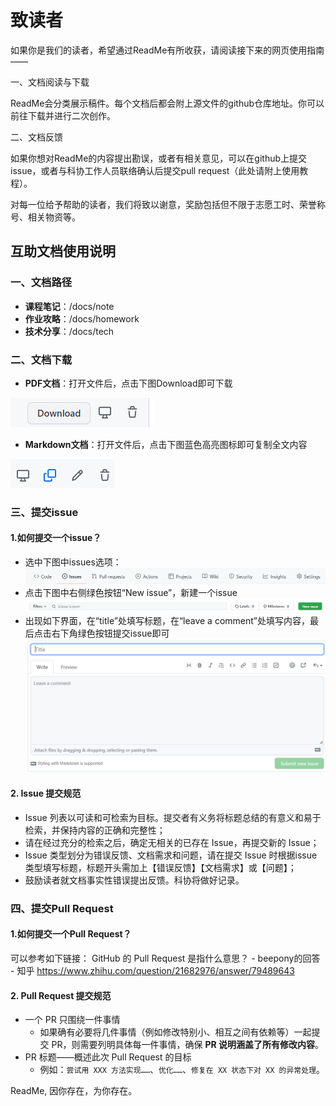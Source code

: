 # 致读者

如果你是我们的读者，希望通过ReadMe有所收获，请阅读接下来的网页使用指南——

一、文档阅读与下载

ReadMe会分类展示稿件。每个文档后都会附上源文件的github仓库地址。你可以前往下载并进行二次创作。

二、文档反馈

如果你想对ReadMe的内容提出勘误，或者有相关意见，可以在github上提交issue，或者与科协工作人员联络确认后提交pull request（此处请附上使用教程）。

对每一位给予帮助的读者，我们将致以谢意，奖励包括但不限于志愿工时、荣誉称号、相关物资等。

 
## 互助文档使用说明

### 一、文档路径

+  **课程笔记**：/docs/note
+  **作业攻略**：/docs/homework
+  **技术分享**：/docs/tech

### 二、文档下载

+ **PDF文档**：打开文件后，点击下图Download即可下载

![](%E4%BA%92%E5%8A%A9%E6%96%87%E6%A1%A3%E4%BD%BF%E7%94%A8%E8%AF%B4%E6%98%8E_md_files/image_20220318115645.png?v=1&type=image&token=V1:X3m_LX5ONN546n7qC_r7ywtAN_UDstU_BuGbcVasLZo)

+ **Markdown文档**：打开文件后，点击下图蓝色高亮图标即可复制全文内容

![![](%E6%96%B0%E5%BB%BA%20Markdown_md_files/image_20220318104936.png?v=1&type=image&token=V1:SrnXuNoXKyW2oxV6yVAtmq_onMEO9pTlzuPqEpPfJkY)](%E4%BA%92%E5%8A%A9%E6%96%87%E6%A1%A3%E4%BD%BF%E7%94%A8%E8%AF%B4%E6%98%8E_md_files/image_20220318115714.png?v=1&type=image&token=V1:o_Bhnl4ow2TrMatMY8nJ3uFlDuvtY38YVjrMlYLJing)



### 三、提交issue

#### 1.如何提交一个issue？

+ 选中下图中issues选项：
  ![![](%E6%96%B0%E5%BB%BA%20Markdown_md_files/image_20220318111657.png?v=1&type=image&token=V1:XwhOB1w4_Zse5ivbwq2zHuSqV4-WnHSKqPZYlGOn7Hw)](%E4%BA%92%E5%8A%A9%E6%96%87%E6%A1%A3%E4%BD%BF%E7%94%A8%E8%AF%B4%E6%98%8E_md_files/image_20220318115528.png?v=1&type=image&token=V1:higrVsDCuofIvyHj_BUGt2R7SBK0tanmB-iSAg-iQMA)
+ 点击下图中右侧绿色按钮“New issue”，新建一个issue
  ![![](%E6%96%B0%E5%BB%BA%20Markdown_md_files/image_20220318111726.png?v=1&type=image&token=V1:6kjc42-XD_Kyh4zH_pPIyPt2zQ8bkSO7GyXl_ZDK9NQ)](%E4%BA%92%E5%8A%A9%E6%96%87%E6%A1%A3%E4%BD%BF%E7%94%A8%E8%AF%B4%E6%98%8E_md_files/image_20220318115544.png?v=1&type=image&token=V1:ErQAv6GEY31W60aFKH1BLGwX5Ta3FV8lzQBXbc8Yf80)
+ 出现如下界面，在“title”处填写标题，在“leave a comment”处填写内容，最后点击右下角绿色按钮提交issue即可
  ![![](%E6%96%B0%E5%BB%BA%20Markdown_md_files/image_20220318112128.png?v=1&type=image&token=V1:Ufi1KWZC7VE8sGhJv0gr5pdW3Z4mg3pfzj8mIxuJCCk)](%E4%BA%92%E5%8A%A9%E6%96%87%E6%A1%A3%E4%BD%BF%E7%94%A8%E8%AF%B4%E6%98%8E_md_files/image_20220318115557.png?v=1&type=image&token=V1:RPg__5spkt_Zmkwy4ikQ00ShJD2i4_lpZPwTxlmVEAc)

#### 2. Issue 提交规范

-   Issue 列表以可读和可检索为目标。提交者有义务将标题总结的有意义和易于检索，并保持内容的正确和完整性；
-   请在经过充分的检索之后，确定无相关的已存在 Issue，再提交新的 Issue；
-   Issue 类型划分为错误反馈、文档需求和问题，请在提交 Issue 时根据issue类型填写标题，标题开头需加上【错误反馈】【文档需求】或【问题】；
-   鼓励读者就文档事实性错误提出反馈。科协将做好记录。

### 四、提交Pull Request

#### 1.如何提交一个Pull Request？

可以参考如下链接：
GitHub 的 Pull Request 是指什么意思？ - beepony的回答 - 知乎 https://www.zhihu.com/question/21682976/answer/79489643

#### 2. Pull Request 提交规范

-   一个 PR 只围绕一件事情
    -   如果确有必要将几件事情（例如修改特别小、相互之间有依赖等）一起提交 PR，则需要列明具体每一件事情，确保 __PR 说明涵盖了所有修改内容__。
-   PR 标题——概述此次 Pull Request 的目标
    -   例如：`尝试用 XXX 方法实现……`、`优化……`、`修复在 XX 状态下对 XX 的异常处理`。


 

ReadMe, 因你存在，为你存在。

